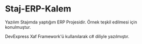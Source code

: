 # Staj-ERP-Kalem

Yazılım Stajımda yaptığım ERP Projesidir. Örnek teşkil edilmesi için konulmuştur.

DevExpress Xaf Framework'ü kullanılarak c# diliyle yazılmıştır.  
